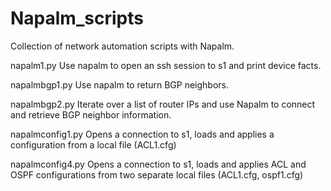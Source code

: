# Napalm_scripts
Collection of network automation scripts with Napalm.

napalm1.py
Use napalm to open an ssh session to s1 and print device facts.

napalmbgp1.py
Use napalm to return BGP neighbors.

napalmbgp2.py
Iterate over a list of router IPs and use Napalm to connect and retrieve BGP neighbor information.

napalmconfig1.py
Opens a connection to s1, loads and applies a configuration from a local file (ACL1.cfg)

napalmconfig4.py
Opens a connection to s1, loads and applies ACL and OSPF configurations from two separate local files (ACL1.cfg, ospf1.cfg)